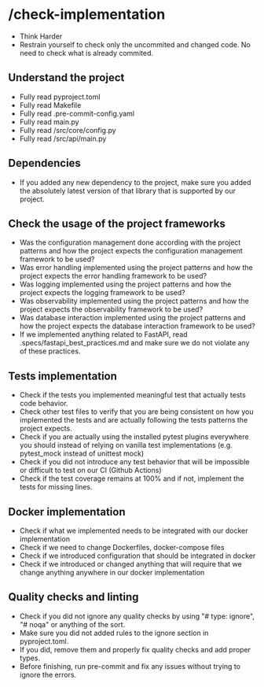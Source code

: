 # /check-implementation

- Think Harder
- Restrain yourself to check only the uncommited and changed code. No need to check what is already commited.

## Understand the project

- Fully read pyproject.toml
- Fully read Makefile
- Fully read .pre-commit-config.yaml
- Fully read main.py
- Fully read /src/core/config.py
- Fully read /src/api/main.py

## Dependencies

- If you added any new dependency to the project, make sure you added the absolutely latest version of that library that is supported by our project.

## Check the usage of the project frameworks

- Was the configuration management done according with the project patterns and how the project expects the configuration management framework to be used?
- Was error handling implemented using the project patterns and how the project expects the error handling framework to be used?
- Was logging implemented using the project patterns and how the project expects the logging framework to be used?
- Was observability implemented using the project patterns and how the project expects the observability framework to be used?
- Was database interaction implemented using the project patterns and how the project expects the database interaction framework to be used?
- If we implemented anything related to FastAPI, read .specs/fastapi_best_practices.md and make sure we do not violate any of these practices.

## Tests implementation

- Check if the tests you implemented meaningful test that actually tests code behavior.
- Check other test files to verify that you are being consistent on how you implemented the tests and are actually following the tests patterns the project expects.
- Check if you are actually using the installed pytest plugins everywhere you should instead of relying on vanilla test implementations (e.g. pytest_mock instead of unittest mock)
- Check if you did not introduce any test behavior that will be impossible or difficult to test on our CI (Github Actions)
- Check if the test coverage remains at 100% and if not, implement the tests for missing lines.

## Docker implementation

- Check if what we implemented needs to be integrated with our docker implementation
- Check if we need to change Dockerfiles, docker-compose files
- Check if we introduced configuration that should be integrated in docker
- Check if we introduced or changed anything that will require that we change anything anywhere in our docker implementation

## Quality checks and linting

- Check if you did not ignore any quality checks by using "# type: ignore", "# noqa" or anything of the sort.
- Make sure you did not added rules to the ignore section in pyproject.toml.
- If you did, remove them and properly fix quality checks and add proper types.
- Before finishing, run pre-commit and fix any issues without trying to ignore the errors.
